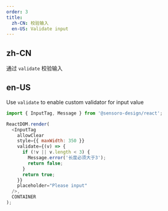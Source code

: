 ```yaml
---
order: 3
title:
  zh-CN: 校验输入
  en-US: Validate input
---
```


## zh-CN

通过 `validate` 校验输入

## en-US

Use `validate` to enable custom validator for input value

```js
import { InputTag, Message } from '@sensoro-design/react';

ReactDOM.render(
  <InputTag
    allowClear
    style={{ maxWidth: 350 }}
    validate={(v) => {
      if (!v || v.length < 3) {
        Message.error('长度必须大于3');
        return false;
      }
      return true;
    }}
    placeholder="Please input"
  />,
  CONTAINER
);
```
